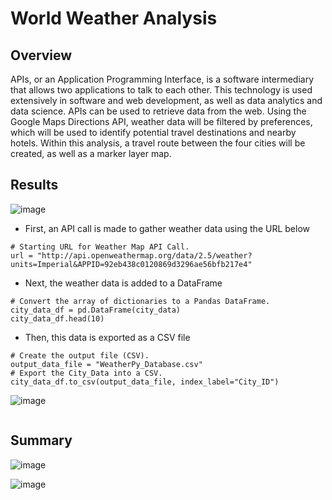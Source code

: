 # World Weather Analysis

## Overview
APIs, or an Application Programming Interface, is a software intermediary that allows two applications to talk to each other. This technology is used extensively in software and web development, as well as data analytics and data science. APIs can be used to retrieve data from the web. Using the Google Maps Directions API, weather data will be filtered by preferences, which will be used to identify potential travel destinations and nearby hotels. Within this analysis, a travel route between the four cities will be created, as well as a marker layer map.

## Results

![image](https://user-images.githubusercontent.com/67409852/139557648-a66628f2-4484-4748-b027-1e6a19b6b876.png)
- First, an API call is made to gather weather data using the URL below
```
# Starting URL for Weather Map API Call.
url = "http://api.openweathermap.org/data/2.5/weather?units=Imperial&APPID=92eb438c0120869d3296ae56bfb217e4"
```

- Next, the weather data is added to a DataFrame

```
# Convert the array of dictionaries to a Pandas DataFrame.
city_data_df = pd.DataFrame(city_data)
city_data_df.head(10)
```

- Then, this data is exported as a CSV file
```
# Create the output file (CSV).
output_data_file = "WeatherPy_Database.csv"
# Export the City_Data into a CSV.
city_data_df.to_csv(output_data_file, index_label="City_ID")
```

![image](https://user-images.githubusercontent.com/67409852/139627528-fb7cfb8d-fea1-40c0-bf3c-e11ca8e8ad75.png)

```
```

## Summary





![image](https://user-images.githubusercontent.com/67409852/139627528-fb7cfb8d-fea1-40c0-bf3c-e11ca8e8ad75.png)

![image](https://user-images.githubusercontent.com/67409852/139613419-9245e88e-5172-4457-9991-22b2610b6f7d.png)

